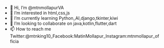 - 👋 Hi, I’m @mtnmollapurVA
- 👀 I’m interested in html,css,js
- 🌱 I’m currently learning Python_AI,django,tkinter,kiwi
- 💞️ I’m looking to collaborate on java,kotlin,flutter,dart
- 📫 How to reach me Twitter:@mtnking10_Facebook:MatinMollapur_Instagram:mtnmollapur_officia
